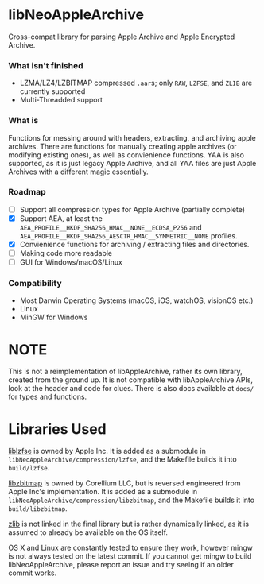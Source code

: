 # libNeoAppleArchive
Cross-compat library for parsing Apple Archive and Apple Encrypted Archive.

### What isn't finished
- LZMA/LZ4/LZBITMAP compressed `.aar`s; only `RAW`, `LZFSE`, and `ZLIB` are currently supported
- Multi-Threadded support

### What is
Functions for messing around with headers, extracting, and archiving apple archives. There are functions for manually creating apple archives (or modifying existing ones), as well as convienience functions. YAA is also supported, as it is just legacy Apple Archive, and all YAA files are just Apple Archives with a different magic essentially.

### Roadmap
- [ ] Support all compression types for Apple Archive (partially complete)
- [x] Support AEA, at least the `AEA_PROFILE__HKDF_SHA256_HMAC__NONE__ECDSA_P256` and `AEA_PROFILE__HKDF_SHA256_AESCTR_HMAC__SYMMETRIC__NONE` profiles.
- [x] Convienience functions for archiving / extracting files and directories.
- [ ] Making code more readable
- [ ] GUI for Windows/macOS/Linux

### Compatibility
- Most Darwin Operating Systems (macOS, iOS, watchOS, visionOS etc.) 
- Linux
- MinGW for Windows

# NOTE
This is not a reimplementation of libAppleArchive, rather its own library, created from the ground up. It is not compatible with libAppleArchive APIs, look at the header and code for clues. There is also docs available at `docs/` for types and functions.

# Libraries Used
[liblzfse](https://github.com/lzfse/lzfse) is owned by Apple Inc. It is added as a submodule in `libNeoAppleArchive/compression/lzfse`, and the Makefile builds it into `build/lzfse`.

[libzbitmap](https://github.com/eafer/libzbitmap) is owned by Corellium LLC, but is reversed engineered from Apple Inc's implementation. It is added as a submodule in `libNeoAppleArchive/compression/libzbitmap`, and the Makefile builds it into `build/libzbitmap`.

[zlib](https://zlib.net/) is not linked in the final library but is rather dynamically linked, as it is assumed to already be available on the OS itself.

OS X and Linux are constantly tested to ensure they work, however mingw is not always tested on the latest commit. If you cannot get mingw to build libNeoAppleArchive, please report an issue and try seeing if an older commit works.
